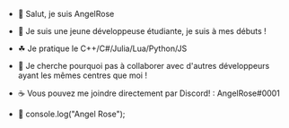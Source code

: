 - 👋 Salut, je suis AngelRose
- 🌹 Je suis une jeune développeuse étudiante, je suis à mes débuts !
- ☘ Je pratique le C++/C#/Julia/Lua/Python/JS
- 💞 Je cherche pourquoi pas à collaborer avec d'autres développeurs ayant les mêmes centres que moi ! 
- ☕ Vous pouvez me joindre directement par Discord! : AngelRose#0001

- 💨 console.log("Angel Rose");

